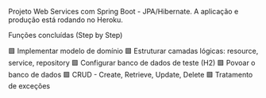 Projeto Web Services com Spring Boot - JPA/Hibernate.
A aplicação e produção está rodando no Heroku.

Funções concluídas (Step by Step)

🟩 Implementar modelo de domínio
🟩 Estruturar camadas lógicas: resource, service, repository
🟩 Configurar banco de dados de teste (H2)
🟩 Povoar o banco de dados 
🟩 CRUD - Create, Retrieve, Update, Delete
🟩 Tratamento de exceções 
